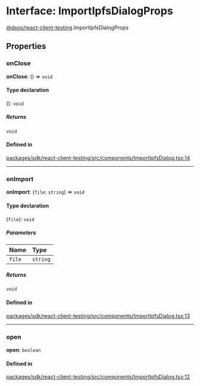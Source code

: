 # Interface: ImportIpfsDialogProps

[@dxos/react-client-testing](../modules/dxos_react_client_testing.md).ImportIpfsDialogProps

## Properties

### onClose

 **onClose**: () => `void`

#### Type declaration

(): `void`

##### Returns

`void`

#### Defined in

[packages/sdk/react-client-testing/src/components/ImportIpfsDialog.tsx:14](https://github.com/dxos/dxos/blob/db8188dae/packages/sdk/react-client-testing/src/components/ImportIpfsDialog.tsx#L14)

___

### onImport

 **onImport**: (`file`: `string`) => `void`

#### Type declaration

(`file`): `void`

##### Parameters

| Name | Type |
| :------ | :------ |
| `file` | `string` |

##### Returns

`void`

#### Defined in

[packages/sdk/react-client-testing/src/components/ImportIpfsDialog.tsx:13](https://github.com/dxos/dxos/blob/db8188dae/packages/sdk/react-client-testing/src/components/ImportIpfsDialog.tsx#L13)

___

### open

 **open**: `boolean`

#### Defined in

[packages/sdk/react-client-testing/src/components/ImportIpfsDialog.tsx:12](https://github.com/dxos/dxos/blob/db8188dae/packages/sdk/react-client-testing/src/components/ImportIpfsDialog.tsx#L12)
